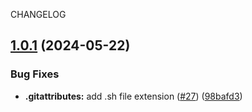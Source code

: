 CHANGELOG

## [1.0.1](https://github.com/dustin-ruetz/web-dev-deps/compare/v1.0.0...v1.0.1) (2024-05-22)


### Bug Fixes

* **.gitattributes:** add .sh file extension ([#27](https://github.com/dustin-ruetz/web-dev-deps/issues/27)) ([98bafd3](https://github.com/dustin-ruetz/web-dev-deps/commit/98bafd33afdf3cfd4840459dfa5fa507368965f0))
